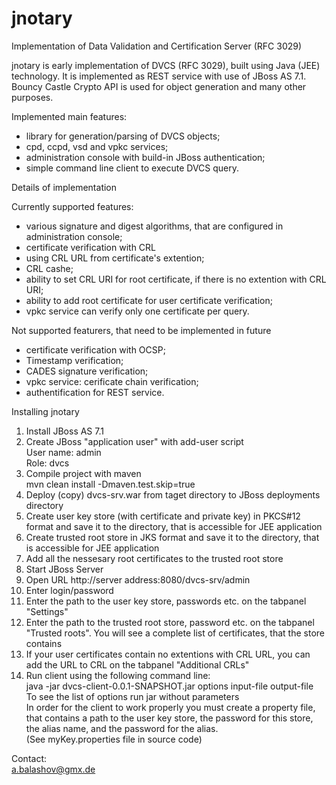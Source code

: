jnotary
=======

Implementation of Data Validation and Certification Server (RFC 3029)

jnotary is early implementation of DVCS (RFC 3029), built using Java (JEE) technology.
It is implemented as REST service with use of JBoss AS 7.1. Bouncy Castle Crypto API is used for object generation and many other purposes.

Implemented main features:
- library for generation/parsing of DVCS objects;
- cpd, ccpd, vsd and vpkc services;
- administration console with build-in JBoss authentication;
- simple command line client to execute DVCS query.

Details of implementation

Currently supported features:
- various signature and digest algorithms, that are configured in administration console;
- certificate verification with CRL
- using CRL URL from certificate's extention;
- CRL cashe;
- ability to set CRL URI for root certificate, if there is no extention with CRL URI;
- ability to add root certificate for user certificate verification;
- vpkc service can verify only one certificate per query.


Not supported featurers, that need to be implemented in future
- certificate verification with OCSP;
- Timestamp verification;
- CADES signature verification;
- vpkc service: cerificate chain verification;
- authentification for REST service.


Installing jnotary

1. Install JBoss AS 7.1
2. Create JBoss "application user" with add-user script  
User name: admin  
Role: dvcs  
3. Compile project with maven  
mvn clean install -Dmaven.test.skip=true
4. Deploy (copy) dvcs-srv.war from taget directory to JBoss deployments directory
5. Create user key store (with certificate and private key) in PKCS#12 format and save it to the directory, that is accessible for JEE application
6. Create trusted root store in JKS format and save it to the directory, that is accessible for JEE application
7. Add all the nessesary root certificates to the trusted root store
8. Start JBoss Server
9. Open URL http://server address:8080/dvcs-srv/admin
10. Enter login/password
11. Enter the path to the user key store, passwords etc. on the tabpanel "Settings"
12. Enter the path to the trusted root store, password etc. on the tabpanel "Trusted roots". You will see a complete list of certificates, that the store contains
13. If your user certificates contain no extentions with CRL URL, you can add the URL to CRL on the tabpanel "Additional CRLs"
14. Run client using the following command line:  
java -jar dvcs-client-0.0.1-SNAPSHOT.jar options input-file output-file  
To see the list of options run jar without parameters  
In order for the client to work properly you must create a property file, that contains a path to the user key store, the password for this store, the alias name, and the password for the alias.  
(See myKey.properties file in source code)

Contact:   
a.balashov@gmx.de


